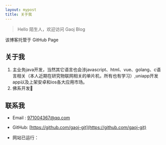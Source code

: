 ```yaml
---
layout: mypost
title: 关于我
---
```


> Hello 陌生人，欢迎访问 Gaoj Blog

该博客托管于 GitHub Page

## 关于我
1. 主业务java开发，当然其它语言也会涉javascript、html、vue、golang、c语言相关（本人近期在研究物联网相关的单片机，所有也有学习）,uniapp开发app以及上架安卓和ios各大应用市场。
2. 佛系开发🙂

## 联系我

- Email&nbsp;: [971004367@qq.com](mailto:971004367@qq.com)

- GitHub: [https://github.com/gaoj-git](https://github.com/gaoj-git)

- 网站已运行：<span id="show_time"></span><span id="show_time"></span>
<script>
		function secondToDate(second) {
				if (!second) {
					return 0;
				}
				var time = new Array(0, 0, 0, 0, 0);
				if (second >= 365 * 24 * 3600) {//计算年
					time[0] = parseInt(second / (365 * 24 * 3600));
					second %= 365 * 24 * 3600;
				}
				if (second >= 24 * 3600) {//计算天
					time[1] = parseInt(second / (24 * 3600));
					second %= 24 * 3600;
				}
				if (second >= 3600) {//计算时
					time[2] = parseInt(second / 3600);
					second %= 3600;
				}
				if (second >= 60) {//计算分
					time[3] = parseInt(second / 60);
					second %= 60;
				}
				if (second > 0) {//计算秒
					time[4] = second;
				}
				return time;
			}
			function setTime() {
				var create_time = Math.round(new Date(Date.UTC(2023, 0, 1, 0, 0, 0)).getTime() / 1000);//设置起始时间为2017年1月1日0点整，注意月份取值是0-11。
				var timestamp = Math.round((new Date().getTime() + 8 * 60 * 60 * 1000) / 1000);
				currentTime = secondToDate((timestamp - create_time));
				currentTimeHtml = currentTime[0] + '年' + currentTime[1] + '天' + currentTime[2] + '时' + currentTime[3] + '分' + currentTime[4] + '秒';
				document.getElementById("show_time").innerHTML = currentTimeHtml;
			}
			setInterval(setTime, 1000);
	</script>